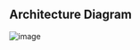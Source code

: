 ## Architecture Diagram

![image](https://github.com/PawanKumar18/shopping-app-microservices/assets/36084170/d58b2a60-a65f-46da-a89f-78c33161091a)
